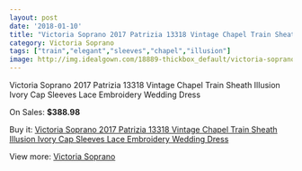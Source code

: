 ```yaml
---
layout: post
date: '2018-01-10'
title: "Victoria Soprano 2017 Patrizia 13318 Vintage Chapel Train Sheath Illusion Ivory Cap Sleeves Lace Embroidery Wedding Dress"
category: Victoria Soprano
tags: ["train","elegant","sleeves","chapel","illusion"]
image: http://img.idealgown.com/18889-thickbox_default/victoria-soprano-2017-patrizia-13318-vintage-chapel-train-sheath-illusion-ivory-cap-sleeves-lace-embroidery-wedding-dress.jpg
---
```

Victoria Soprano 2017 Patrizia 13318 Vintage Chapel Train Sheath Illusion Ivory Cap Sleeves Lace Embroidery Wedding Dress

On Sales: **$388.98**
<a href="https://www.idealgown.com/en/victoria-soprano/7220-victoria-soprano-2017-patrizia-13318-vintage-chapel-train-sheath-illusion-ivory-cap-sleeves-lace-embroidery-wedding-dress.html"><amp-img layout="responsive" width="600" height="600" src="//img.idealgown.com/18889-thickbox_default/victoria-soprano-2017-patrizia-13318-vintage-chapel-train-sheath-illusion-ivory-cap-sleeves-lace-embroidery-wedding-dress.jpg" alt="Victoria Soprano 2017 Patrizia 13318 Vintage Chapel Train Sheath Illusion Ivory Cap Sleeves Lace Embroidery Wedding Dress 0" /></a>
<a href="https://www.idealgown.com/en/victoria-soprano/7220-victoria-soprano-2017-patrizia-13318-vintage-chapel-train-sheath-illusion-ivory-cap-sleeves-lace-embroidery-wedding-dress.html"><amp-img layout="responsive" width="600" height="600" src="//img.idealgown.com/18895-thickbox_default/victoria-soprano-2017-patrizia-13318-vintage-chapel-train-sheath-illusion-ivory-cap-sleeves-lace-embroidery-wedding-dress.jpg" alt="Victoria Soprano 2017 Patrizia 13318 Vintage Chapel Train Sheath Illusion Ivory Cap Sleeves Lace Embroidery Wedding Dress 1" /></a>
<a href="https://www.idealgown.com/en/victoria-soprano/7220-victoria-soprano-2017-patrizia-13318-vintage-chapel-train-sheath-illusion-ivory-cap-sleeves-lace-embroidery-wedding-dress.html"><amp-img layout="responsive" width="600" height="600" src="//img.idealgown.com/18894-thickbox_default/victoria-soprano-2017-patrizia-13318-vintage-chapel-train-sheath-illusion-ivory-cap-sleeves-lace-embroidery-wedding-dress.jpg" alt="Victoria Soprano 2017 Patrizia 13318 Vintage Chapel Train Sheath Illusion Ivory Cap Sleeves Lace Embroidery Wedding Dress 2" /></a>
<a href="https://www.idealgown.com/en/victoria-soprano/7220-victoria-soprano-2017-patrizia-13318-vintage-chapel-train-sheath-illusion-ivory-cap-sleeves-lace-embroidery-wedding-dress.html"><amp-img layout="responsive" width="600" height="600" src="//img.idealgown.com/18893-thickbox_default/victoria-soprano-2017-patrizia-13318-vintage-chapel-train-sheath-illusion-ivory-cap-sleeves-lace-embroidery-wedding-dress.jpg" alt="Victoria Soprano 2017 Patrizia 13318 Vintage Chapel Train Sheath Illusion Ivory Cap Sleeves Lace Embroidery Wedding Dress 3" /></a>
<a href="https://www.idealgown.com/en/victoria-soprano/7220-victoria-soprano-2017-patrizia-13318-vintage-chapel-train-sheath-illusion-ivory-cap-sleeves-lace-embroidery-wedding-dress.html"><amp-img layout="responsive" width="600" height="600" src="//img.idealgown.com/18892-thickbox_default/victoria-soprano-2017-patrizia-13318-vintage-chapel-train-sheath-illusion-ivory-cap-sleeves-lace-embroidery-wedding-dress.jpg" alt="Victoria Soprano 2017 Patrizia 13318 Vintage Chapel Train Sheath Illusion Ivory Cap Sleeves Lace Embroidery Wedding Dress 4" /></a>
<a href="https://www.idealgown.com/en/victoria-soprano/7220-victoria-soprano-2017-patrizia-13318-vintage-chapel-train-sheath-illusion-ivory-cap-sleeves-lace-embroidery-wedding-dress.html"><amp-img layout="responsive" width="600" height="600" src="//img.idealgown.com/18891-thickbox_default/victoria-soprano-2017-patrizia-13318-vintage-chapel-train-sheath-illusion-ivory-cap-sleeves-lace-embroidery-wedding-dress.jpg" alt="Victoria Soprano 2017 Patrizia 13318 Vintage Chapel Train Sheath Illusion Ivory Cap Sleeves Lace Embroidery Wedding Dress 5" /></a>
<a href="https://www.idealgown.com/en/victoria-soprano/7220-victoria-soprano-2017-patrizia-13318-vintage-chapel-train-sheath-illusion-ivory-cap-sleeves-lace-embroidery-wedding-dress.html"><amp-img layout="responsive" width="600" height="600" src="//img.idealgown.com/18890-thickbox_default/victoria-soprano-2017-patrizia-13318-vintage-chapel-train-sheath-illusion-ivory-cap-sleeves-lace-embroidery-wedding-dress.jpg" alt="Victoria Soprano 2017 Patrizia 13318 Vintage Chapel Train Sheath Illusion Ivory Cap Sleeves Lace Embroidery Wedding Dress 6" /></a>

Buy it: [Victoria Soprano 2017 Patrizia 13318 Vintage Chapel Train Sheath Illusion Ivory Cap Sleeves Lace Embroidery Wedding Dress](https://www.idealgown.com/en/victoria-soprano/7220-victoria-soprano-2017-patrizia-13318-vintage-chapel-train-sheath-illusion-ivory-cap-sleeves-lace-embroidery-wedding-dress.html "Victoria Soprano 2017 Patrizia 13318 Vintage Chapel Train Sheath Illusion Ivory Cap Sleeves Lace Embroidery Wedding Dress")

View more: [Victoria Soprano](https://www.idealgown.com/en/143-victoria-soprano "Victoria Soprano")